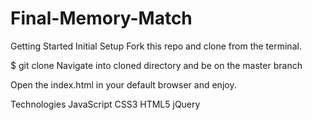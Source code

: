 # Final-Memory-Match
Getting Started
Initial Setup
Fork this repo and clone from the terminal.

$ git clone 
Navigate into cloned directory and be on the master branch

Open the index.html in your default browser and enjoy.

Technologies
JavaScript
CSS3
HTML5
jQuery
